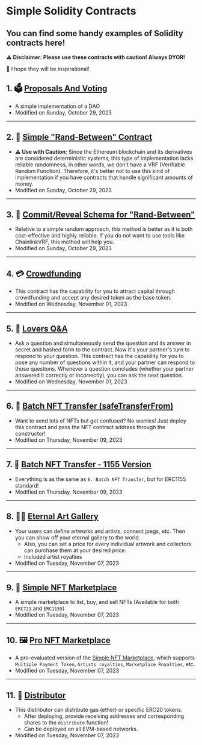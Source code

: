 # Simple Solidity Contracts
<h2>You can find some handy examples of Solidity contracts here!</h2>
<b>⚠️ Disclaimer: Please use these contracts with caution! Always DYOR!</b>

🔮 I hope they will be inspirational! 
<br>
<h2>1. 🗳 <a href="./Contracts/Proposals_And_Voting.sol">Proposals And Voting</a> </h2>

* A simple implementation of a DAO
* Modified on Sunday, October 29, 2023
---
<h2>2. 🎲 <a href="./Contracts/Rand_Between.sol">Simple "Rand-Between" Contract</a> </h2>

* **⚠️ Use with Caution**; Since the Ethereum blockchain and its derivatives are considered deterministic systems, this type of implementation lacks reliable randomness, in other words, we don't have a VRF (Verifiable Random Function). Therefore, it's better not to use this kind of implementation if you have contracts that handle significant amounts of money.
* Modified on Sunday, October 29, 2023
---
<h2>3. 🎰 <a href="./Contracts/CommitReveal_Rand_Between.sol">Commit/Reveal Schema for "Rand-Between"</a> </h2>

* Relative to a simple random approach, this method is better as it is both cost-effective and highly reliable. If you do not want to use tools like ChainlinkVRF, this method will help you.
* Modified on Sunday, October 29, 2023
---
<h2>4. 💳 <a href="./Contracts/Crowdfunding.sol">Crowdfunding</a> </h2>

* This contract has the capability for you to attract capital through crowdfunding and accept any desired token as the base token.
* Modified on Wednesday, November 01, 2023
---
<h2>5. 💞 <a href="./Contracts/Lovers_Q&A.sol">Lovers Q&A</a> </h2>

* Ask a question and simultaneously send the question and its answer in secret and hashed form to the contract. Now it's your partner's turn to respond to your question. This contract has the capability for you to pose any number of questions within it, and your partner can respond to those questions. Whenever a question concludes (whether your partner answered it correctly or incorrectly), you can ask the next question.
* Modified on Wednesday, November 01, 2023
---
<h2>6. 🚛 <a href="./Contracts/Batch_NFT_Transfer.sol">Batch NFT Transfer (safeTransferFrom)</a> </h2>

* Want to send lots of NFTs but got confused? No worries! Just deploy this contract and pass the NFT contract address through the constructor!
* Modified on Thursday, November 09, 2023
---
<h2>7. 💠 <a href="./Contracts/Batch_NFT_Transfer_1155.sol">Batch NFT Transfer - 1155 Version</a> </h2>

* Everything is as the same as `6. Batch NFT Transfer`, but for ERC1155 standard!
* Modified on Thursday, November 09, 2023
---
<h2>8. 🧑‍🎨 <a href="./Contracts/Eternal_Art_Gallery.sol">Eternal Art Gallery</a> </h2>

* Your users can define artworks and artists, connect jpegs, etc. 
Then you can show off your eternal gallery to the world.
  * Also, you can set a price for every individual artwork and collectors can purchase them at your desired price.
  * Included artist royalties
* Modified on Tuesday, November 07, 2023
---
<h2>9. 🎨 <a href="./Contracts/Simple_NFT_Marketplace.sol">Simple NFT Marketplace</a> </h2>

* A simple marketplace to list, buy, and sell NFTs (Available for both `ERC721` and `ERC1155`)
* Modified on Tuesday, November 07, 2023
---
<h2>10. 🖼 <a href="./Contracts/Simple_NFT_Marketplace.sol">Pro NFT Marketplace</a> </h2>

* A pro-evaluated version of the [Simple NFT Marketplace](./Contracts/Simple_NFT_Marketplace.sol), which supports `Multiple Payment Token`, `Artists royalties`, `Marketplace Royalties`, etc.
* Modified on Tuesday, November 07, 2023
---
<h2>11. 🚰 <a href="./Contracts/Distributor.sol">Distributor</a> </h2>

* This distributor can distribute gas (ether) or specific ERC20 tokens.
  * After deploying, provide receiving addresses and corresponding shares to the `distribute` function!
  * Can be deployed on all EVM-based networks.
* Modified on Tuesday, November 07, 2023

